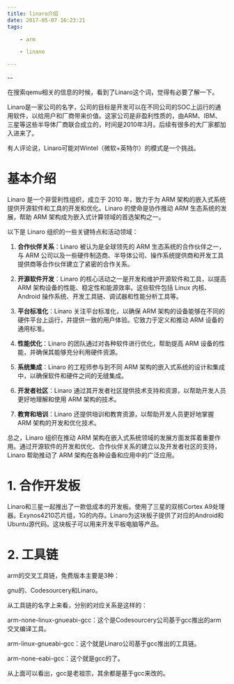 ```yaml
---
title: linaro介绍
date: 2017-05-07 16:23:21
tags:

	- arm

	- linano

---
```


--

在搜索qemu相关的信息的时候，看到了Linaro这个词，觉得有必要了解一下。

Linaro是一家公司的名字，公司的目标是开发可以在不同公司的SOC上运行的通用软件，以给用户和厂商带来价值。这家公司是非盈利性质的，由ARM、IBM、三星等这些半导体厂商联合成立的，时间是2010年3月。后续有很多的大厂家都加入进来了。

有人评论说，Linaro可能对Wintel（微软+英特尔）的模式是一个挑战。

# 基本介绍

Linaro 是一个非营利性组织，成立于 2010 年，致力于为 ARM 架构的嵌入式系统提供开源软件和工具的开发和优化。Linaro 的使命是协作推动 ARM 生态系统的发展，帮助 ARM 架构成为嵌入式计算领域的首选架构之一。

以下是 Linaro 组织的一些关键特点和活动领域：

1. **合作伙伴关系**：Linaro 被认为是全球领先的 ARM 生态系统的合作伙伴之一，与 ARM 公司以及一些硬件制造商、半导体公司、操作系统提供商和开发工具提供商等合作伙伴建立了紧密的合作关系。

2. **开源软件开发**：Linaro 的核心活动之一是开发和维护开源软件和工具，以提高 ARM 架构设备的性能、稳定性和能源效率。这些软件包括 Linux 内核、Android 操作系统、开发工具链、调试器和性能分析工具等。

3. **平台标准化**：Linaro 关注平台标准化，以确保 ARM 架构的设备能够在不同的硬件平台上运行，并提供一致的用户体验。它致力于定义和推动 ARM 设备的通用标准。

4. **性能优化**：Linaro 的团队通过对各种软件进行优化，帮助提高 ARM 设备的性能，并确保其能够充分利用硬件资源。

5. **系统集成**：Linaro 的工程师参与到不同 ARM 架构的嵌入式系统的设计和集成中，以确保软件和硬件之间的无缝集成。

6. **开发者社区**：Linaro 通过其开发者社区提供技术支持和资源，以帮助开发人员更好地理解和使用 ARM 架构的技术。

7. **教育和培训**：Linaro 还提供培训和教育资源，以帮助开发人员更好地掌握 ARM 架构的开发和优化技术。

总之，Linaro 组织在推动 ARM 架构在嵌入式系统领域的发展方面发挥着重要作用。通过开源软件的开发和优化、合作伙伴关系的建立以及开发者社区的支持，Linaro 帮助推动了 ARM 架构在各种设备和应用中的广泛应用。





# 1. 合作开发板

Linaro和三星一起推出了一款低成本的开发板。使用了三星的双核Cortex A9处理器。Exynos4210芯片组，1G的内存。Linaro为这块板子提供了对应的Android和Ubuntu源代码。这块板子可以用来开发平板电脑等产品。

# 2. 工具链 

arm的交叉工具链，免费版本主要是3种：

gnu的、Codesourcery和Linaro。

从工具链的名字上来看，分别的对应关系是这样的：

arm-none-linux-gnueabi-gcc：这个是Codesourcery公司基于gcc推出的arm交叉编译工具。

arm-linux-gnueabi-gcc：这个就是Linaro公司基于gcc推出的工具链。

arm-none-eabi-gcc：这个就是gcc的了。

从上面可以看出，gcc是老祖宗，其余都是基于gcc来改的。



